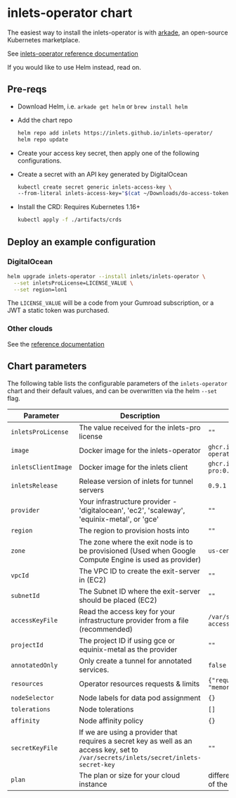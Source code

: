 # inlets-operator chart

The easiest way to install the inlets-operator is with [arkade](https://get-arkade.dev), an open-source Kubernetes marketplace.

See [inlets-operator reference documentation](https://docs.inlets.dev/#/tools/inlets-operator?id=inlets-operator-reference-documentation)

If you would like to use Helm instead, read on.

## Pre-reqs

* Download Helm, i.e. `arkade get helm` or `brew install helm`

* Add the chart repo

  ```sh
  helm repo add inlets https://inlets.github.io/inlets-operator/
  helm repo update
  ```

* Create your access key secret, then apply one of the following configurations.

* Create a secret with an API key generated by DigitalOcean

    ```sh
    kubectl create secret generic inlets-access-key \
    --from-literal inlets-access-key="$(cat ~/Downloads/do-access-token)"
    ```

* Install the CRD:
    Requires Kubernetes 1.16+
    ```sh
    kubectl apply -f ./artifacts/crds
    ```

## Deploy an example configuration

### DigitalOcean

```sh
helm upgrade inlets-operator --install inlets/inlets-operator \
  --set inletsProLicense=LICENSE_VALUE \
  --set region=lon1
```

The `LICENSE_VALUE` will be a code from your Gumroad subscription, or a JWT a static token was purchased.

### Other clouds

See the [reference documentation](https://docs.inlets.dev/#/tools/inlets-operator?id=inlets-operator-reference-documentation)

## Chart parameters

The following table lists the configurable parameters of the `inlets-operator` chart and their default values,
and can be overwritten via the helm `--set` flag.

Parameter | Description | Default
---                             | ---                                                                     | ---
`inletsProLicense`      | The value received for the inlets-pro license                                                 | `""`
`image`                 | Docker image for the inlets-operator                                            | `ghcr.io/inlets/inlets-operator:0.12.0`
`inletsClientImage`           | Docker image for the inlets client                                              | `ghcr.io/inlets/inlets-pro:0.9.1`
`inletsRelease`           |Release version of inlets for tunnel servers                                              | `0.9.1`
`provider`              | Your infrastructure provider - 'digitalocean', 'ec2', 'scaleway', 'equinix-metal', or 'gce'                       | `""`
`region`                | The region to provision hosts into                                              | `""`
`zone`                  | The zone where the exit node is to be provisioned (Used when Google Compute Engine is used as provider) | `us-central1-a`
`vpcId`                 | The VPC ID to create the exit-server in (EC2) | `""`
`subnetId`              | The Subnet ID where the exit-server should be placed (EC2) | `""`
`accessKeyFile`         | Read the access key for your infrastructure provider from a file (recommended)  | `/var/secrets/inlets/inlets-access-key`
`projectId`             | The project ID if using gce or equinix-metal as the provider    | `""`
`annotatedOnly`         | Only create a tunnel for annotated services.                                    | `false`
`resources`             | Operator resources requests & limits                                            | `{"requests":{"cpu": "100m", "memory": "128Mi"}}`
`nodeSelector`          | Node labels for data pod assignment                                             | `{}`
`tolerations`           | Node tolerations                                                                | `[]`
`affinity`              | Node affinity policy                                                            | `{}`
`secretKeyFile`         | If we are using a provider that requires a secret key as well as an access key, set to `/var/secrets/inlets/secret/inlets-secret-key` | `""`
`plan`                  | The plan or size for your cloud instance                                        | different defaults, depending of the infrastructure provider
